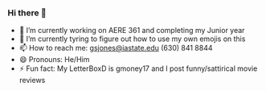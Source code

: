 ### Hi there 👋



- 🔭 I’m currently working on AERE 361 and completing my Junior year
- 🌱 I’m currently tyring to figure out how to use my own emojis on this
- 📫 How to reach me: gsjones@iastate.edu (630) 841 8844
- 😄 Pronouns: He/Him
- ⚡ Fun fact: My LetterBoxD is gmoney17 and I post funny/sattirical movie reviews
